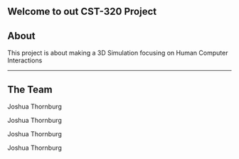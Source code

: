 ## Welcome to out CST-320 Project

## About

This project is about making a 3D Simulation focusing on Human Computer Interactions

-----

## The Team

Joshua Thornburg

Joshua Thornburg

Joshua Thornburg

Joshua Thornburg
